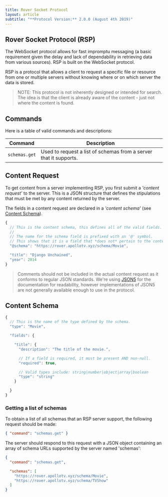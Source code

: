 ```yaml
---
title: Rover Socket Protocol
layout: article
subtitle: "**Protocol Version:** 2.0.0 (August 4th 2019)"
---
```


## Rover Socket Protocol (RSP)

The WebSocket protocol allows for fast impromptu messaging (a basic requirement given the delay and lack of dependability in retrieving data from various sources).
RSP is built on the WebSocket protocol.

RSP is a protocol that allows a client to request a specific file or resource from one or multiple servers without knowing where or on which server the data is stored.
> NOTE: This protocol is not inherently designed or intended for search. The idea is that the client is already aware of the content - just not where the content is found.

## Commands
Here is a table of valid commands and descriptions:

<table>
    <thead>
        <th>Command</th>
        <th>Description</th>
    </thead>
    <tbody>
        <td><code>schemas.get</code></td>
        <td>Used to request a list of schemas from a server that it supports.</td>
    </tbody>
</table>

## Content Request
To get content from a server implementing RSP, you first submit a _'content request'_ to the server. This is a JSON structure that defines the stipulations that must be met by any content returned by the server.

The fields in a content request are declared in a _'content schema'_ (see [Content Schema](#declaring-a-content-schema)).

```javascript
{
  // This is the content schema, this defines all of the valid fields.
  //
  // The name for the schema field is prefixed with an '@' symbol.
  // This shows that it is a field that *does not* pertain to the content itself.
  "@schema": "https://rover.apollotv.xyz/schema/Movie",

  "title": "Django Unchained",
  "year": 2014
}
```
> Comments should not be included in the actual content request as it conforms to regular JSON standards. We're using [JSON5](https://json5.org/) for the documentation for readability, however implementations of JSON5 are not generally available enough to use in the protocol.

## Content Schema
```javascript
{
  // This is the name of the type defined by the schema.
  "type": "Movie",

  "fields": {

    "title": {
      "description": "The title of the movie.",

      // If a field is required, it must be present AND non-null.
      "required": true,

      // Valid types include: string|number|object|array|boolean
      "type": "string"
    }

  }
}
```

### Getting a list of schemas
To obtain a list of all schemas that an RSP server support, the following request should be made:
```json
{ "command": "schemas.get" }
```

The server should respond to this request with a JSON object containing an array of schema URLs supported by the server named 'schemas':
```json
{
  "command": "schemas.get",

  "schemas": [
    "https://rover.apollotv.xyz/schema/Movie",
    "https://rover.apollotv.xyz/schema/TVShow"
  ]
}
```